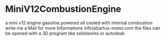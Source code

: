 # MiniV12CombustionEngine
a mini v12 engine gasoline powered oil cooled with internal combustion
write me a Mail for more Informations info(at)artus-motor.com
the files can be opened with a 3D program like solidworks or autodesk
